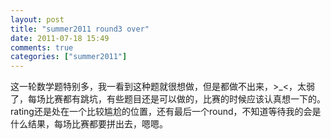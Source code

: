 ```yaml
---
layout: post
title: "summer2011 round3 over"
date: 2011-07-18 15:49
comments: true
categories: ["summer2011"]
---
```


这一轮数学题特别多，我一看到这种题就很想做，但是都做不出来，>_<，太弱了，每场比赛都有跳坑，有些题目还是可以做的，比赛的时候应该认真想一下的。rating还是处在一个比较尴尬的位置，还有最后一个round，不知道等待我的会是什么结果，每场比赛都要拼出去，嗯嗯。

